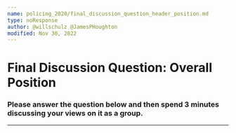```yaml
---
name: policing_2020/final_discussion_question_header_position.md
type: noResponse
author: @willschulz @JamesPHoughton
modified: Nov 30, 2022
---
```


# Final Discussion Question: Overall Position

### Please answer the question below and then spend 3 minutes discussing your views on it as a group.

---
